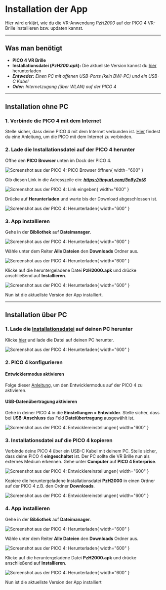 # Installation der App

Hier wird erklärt, wie du die VR-Anwendung *PzH2000* auf der PICO 4 VR-Brille installieren bzw. updaten kannst.

---

## Was man benötigt

* **PICO 4 VR Brille**
* **Installationsdatei (*PzH200.apk*):** Die aktuellste Version kannst du [hier](https://github.com/bazi24/PzHbzShowcase/releases/download/v1.0/PzH2000.apk) herunterladen
* ***Entweder:*** *Einen PC mit offenen USB-Ports (kein BWI-PC) und ein USB-C Kabel*
* ***Oder:*** *Internetzugang (über WLAN) auf der PICO 4*
---

## Installation ohne PC

### **1. Verbinde die PICO 4 mit dem Internet**

Stelle sicher, dass deine PICO 4 mit dem Internet verbunden ist. [Hier](./konfiguration.md#mit-dem-internet-verbinden) findest du eine Anleitung, um die PICO mit dem Internet zu verbinden.

### **2. Lade die Installationsdatei auf der PICO 4 herunter**

Öffne den **PICO Browser** unten im Dock der PICO 4.

![Screenshot aus der PICO 4: PICO Browser öffnen](../assets/images/browser.jpeg){ width="600" }

Gib diesen Link in die Adresszeile ein: ***https://tinyurl.com/5n8y2pt8***

![Screenshot aus der PICO 4: Link eingeben](../assets/images/link.jpeg){ width="600" }

Drücke auf **Herunterladen** und warte bis der Download abgeschlossen ist.

![Screenshot aus der PICO 4: Herunterladen](../assets/images/herunterladen.jpeg){ width="600" }

### **3. App installieren**

Gehe in der **Bibliothek** auf **Dateimanager**.

![Screenshot aus der PICO 4: Herunterladen](../assets/images/dateimanager.jpeg){ width="600" }

Wähle unter dem Reiter **Alle Dateien** den **Downloads** Ordner aus.

![Screenshot aus der PICO 4: Herunterladen](../assets/images/downloadordner.jpeg){ width="600" }

Klicke auf die heruntergeladene Datei **PzH2000.apk** und drücke anschließend auf **Installieren**.

![Screenshot aus der PICO 4: Herunterladen](../assets/images/installieren.jpeg){ width="600" }

Nun ist die aktuellste Version der App installiert.

---

## Installation über PC

### **1. Lade die [Installationsdatei](https://github.com/bazi24/PzHbzShowcase/releases/download/v1.0/PzH2000.apk) auf deinen PC herunter**

Klicke [hier](https://github.com/bazi24/PzHbzShowcase/releases/download/v1.0/PzH2000.apk) und lade die Datei auf deinen PC herunter.

![Screenshot aus der PICO 4: Herunterladen](../assets/images/herunterladenPC.png){ width="600" }

### **2. PICO 4 konfigurieren**

#### Entwicklermodus aktivieren

Folge dieser [Anleitung](./konfiguration.md#entwicklereinstellungen-aktivieren), um den Entwicklermodus auf der PICO 4 zu aktivieren.

#### USB-Datenübertragung aktivieren

Gehe in deiner PICO 4 in die **Einstellungen > Entwickler**. Stelle sicher, dass bei **USB-Anschluss** das Feld **Dateiübertragung** ausgewählt ist.

![Screenshot aus der PICO 4: Entwicklereinstellungen](../assets/images/usb.jpeg){ width="600" }



### **3. Installationsdatei auf die PICO 4 kopieren**

Verbinde deine PICO 4 über ein USB-C Kabel mit deinem PC. Stelle sicher, dass deine PICO 4 **eingeschaltet** ist. Der PC sollte die VR Brille nun als externes Medium erkennen. Gehe unter **Computer** auf **PICO 4 Enterprise**.

![Screenshot aus der PICO 4: Entwicklereinstellungen](../assets/images/computer.jpg){ width="600" }

Kopiere die heruntergeladene Installationsdatei **PzH2000** in einen Ordner auf der PICO 4 z.B. den Ordner **Downloads**.

![Screenshot aus der PICO 4: Entwicklereinstellungen](../assets/images/apkverschieben.png){ width="600" }


### **4. App installieren**

Gehe in der **Bibliothek** auf **Dateimanager**.

![Screenshot aus der PICO 4: Herunterladen](../assets/images/dateimanager.jpeg){ width="600" }

Wähle unter dem Reiter **Alle Dateien** den **Downloads** Ordner aus.

![Screenshot aus der PICO 4: Herunterladen](../assets/images/downloadordner.jpeg){ width="600" }

Klicke auf die heruntergeladene Datei **PzH2000.apk** und drücke anschließend auf **Installieren**.

![Screenshot aus der PICO 4: Herunterladen](../assets/images/installieren.jpeg){ width="600" }

Nun ist die aktuellste Version der App installiert